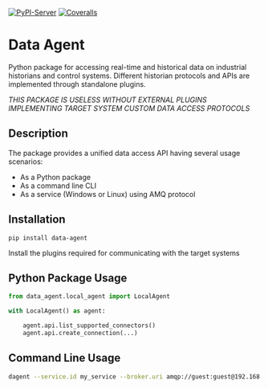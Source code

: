 [![PyPI-Server](https://img.shields.io/pypi/v/data-agent.svg)](https://pypi.org/project/data-agent/)
[![Coveralls](https://img.shields.io/coveralls/github/imubit/data-agent/main.svg)](https://coveralls.io/r/imubit/data-agent)



# Data Agent

Python package for accessing real-time and historical data on industrial historians and control systems.
Different historian protocols and APIs are implemented through standalone plugins.

*THIS PACKAGE IS USELESS WITHOUT EXTERNAL PLUGINS IMPLEMENTING TARGET SYSTEM CUSTOM DATA ACCESS PROTOCOLS*

## Description

The package provides a unified data access API having several usage scenarios:

* As a Python package
* As a command line CLI
* As a service (Windows or Linux) using AMQ protocol

## Installation

```commandline
pip install data-agent
```

Install the plugins required for communicating with the target systems

## Python Package Usage

```python
from data_agent.local_agent import LocalAgent

with LocalAgent() as agent:

    agent.api.list_supported_connectors()
    agent.api.create_connection(...)
```


## Command Line Usage

```bash
dagent --service.id my_service --broker.uri amqp://guest:guest@192.168.4.23/
```
